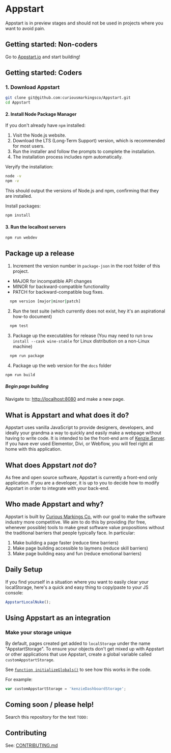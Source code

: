 # Appstart
Appstart is in preview stages and should not be used in projects where you want to avoid pain.

## Getting started: Non-coders
Go to [Appstart.io](https://app.Appstart.io/) and start building!

## Getting started: Coders
### 1. Download Appstart
```sh
git clone git@github.com:curiousmarkingsco/Appstart.git
cd Appstart
```

#### 2. Install Node Package Manager
If you don't already have `npm` installed:
1.	Visit the Node.js website.
2.	Download the LTS (Long-Term Support) version, which is recommended for most users.
3.	Run the installer and follow the prompts to complete the installation.
4.	The installation process includes npm automatically.

Veryify the installation:
```sh
node -v
npm -v
```
This should output the versions of Node.js and npm, confirming that they are installed.

Install packages:
```sh
npm install
```

#### 3. Run the localhost servers

```sh
npm run webdev
```

## Package up a release
1. Increment the version number in `package-json` in the root folder of this project.
  * MAJOR for incompatible API changes
  * MINOR for backward-compatible functionality
  * PATCH for backward-compatible bug fixes.
```sh
  npm version [major|minor|patch]
```
2. Run the test suite (which currently does not exist, hey it's an aspirational how-to document)
```sh
  npm test
```
3. Package up the executables for release
(You may need to run `brew install --cask wine-stable` for Linux distribution on a non-Linux machine)
```sh
  npm run package
```
4. Package up the web version for the `docs` folder
```sh
npm run build
```

##### Begin page building
Navigate to: [http://localhost:8080](http://localhost:8080) and make a new page.

## What is Appstart and what does it do?
Appstart uses vanilla JavaScript to provide designers, developers, and ideally your grandma a way to quickly and easily make a webpage without having to write code. It is intended to be the front-end arm of [Kenzie Server](https://server.kenzietechnologies.com/). If you have ever used Elementor, Divi, or Webflow, you will feel right at home with this application.

## What does Appstart *not* do?
As free and open source software, Appstart is currently a front-end only application. If you are a developer, it is up to you to decide how to modify Appstart in order to integrate with your back-end.

## Who made Appstart and why?
Appstart is built by [Curious Markings Co.](https://curiousmarkings.com) with our goal to make the software industry more competitive. We aim to do this by providing (for free, whenever possible) tools to make great software value propositions without the traditional barriers that people typically face. In particular:
1. Make building a page faster (reduce time barriers)
2. Make page building accessible to laymens (reduce skill barriers)
3. Make page building easy and fun (reduce emotional barriers)

## Daily Setup

If you find  yourself in a situation where you want to easily clear your localStorage, here's a quick and easy thing to copy/paste to your JS console:

```js
AppstartLocalNuke();
```

## Using Appstart as an integration

### Make your storage unique
By default, pages created get added to `localStorage` under the name "AppstartStorage". To ensure your objects don't get mixed up with Appstart or other applications that use Appstart, create a global variable called `customAppstartStorage`.

See [`function initializeGlobals()`](https://github.com/curiousmarkingsco/Appstart/blob/main/src/app/renderer.js) to see how this works in the code.

For example:
```js
var customAppstartStorage = 'kenzieDashboardStorage';
```

## Coming soon / please help!
Search this repository for the text `TODO: `

## Contributing
See: [CONTRIBUTING.md](https://github.com/curiousmarkingsco/Appstart/blob/main/CONTRIBUTING.md)
